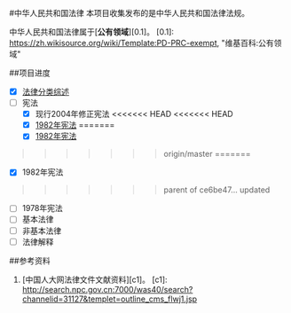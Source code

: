 #中华人民共和国法律
本项目收集发布的是中华人民共和国法律法规。

中华人民共和国法律属于[**公有领域**][0.1]。
[0.1]: https://zh.wikisource.org/wiki/Template:PD-PRC-exempt, "维基百科:公有领域"

##项目进度
- [X] [法律分类综述](\中华人民共和国法律分类综述.md)
- [ ] 宪法
  - [X] 现行2004年修正宪法
<<<<<<< HEAD
<<<<<<< HEAD
  - [X] [1982年宪法](\宪法\中华人民共和国宪法(1982年).md)
=======
  - [X] [1982年宪法](\宪法\\中华人民共和国宪法(1982年).md)
>>>>>>> origin/master
=======
  - [X] 1982年宪法
>>>>>>> parent of ce6be47... updated
  - [ ] 1978年宪法
- [ ] 基本法律
- [ ] 非基本法律
- [ ] 法律解释

##参考资料
1. [中国人大网法律文件文献资料][c1]。
[c1]: http://search.npc.gov.cn:7000/was40/search?channelid=31127&templet=outline_cms_flwj1.jsp
